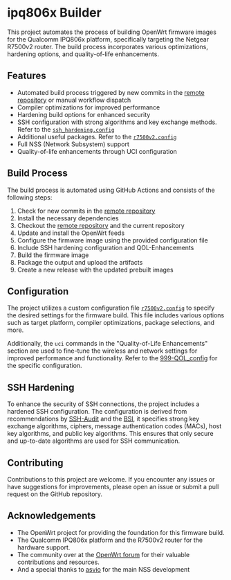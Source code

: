 # ipq806x Builder

This project automates the process of building OpenWrt firmware images for the Qualcomm IPQ806x platform, specifically targeting the Netgear R7500v2 router. The build process incorporates various optimizations, hardening options, and quality-of-life enhancements. 

## Features

- Automated build process triggered by new commits in the [remote repository](https://github.com/tongduychuong/R7800-nss) or manual workflow dispatch
- Compiler optimizations for improved performance
- Hardening build options for enhanced security
- SSH configuration with strong algorithms and key exchange methods. Refer to the [`ssh_hardening.config`](files/etc/ssh/sshd_config.d/ssh_hardening.conf)
- Additional useful packages. Refer to the [`r7500v2.config`](r7500v2.config)
- Full NSS (Network Subsystem) support 
- Quality-of-life enhancements through UCI configuration

## Build Process

The build process is automated using GitHub Actions and consists of the following steps:

1. Check for new commits in the [remote repository](https://github.com/tongduychuong/R7800-nss)
2. Install the necessary dependencies
3. Checkout the [remote repository](https://github.com/tongduychuong/R7800-nss) and the current repository
4. Update and install the OpenWrt feeds
5. Configure the firmware image using the provided configuration file
6. Include SSH hardening configuration and QOL-Enhancements
7. Build the firmware image
8. Package the output and upload the artifacts
9. Create a new release with the updated prebuilt images

## Configuration

The project utilizes a custom configuration file [`r7500v2.config`](r7500v2.config) to specify the desired settings for the firmware build. This file includes various options such as target platform, compiler optimizations, package selections, and more.

Additionally, the `uci` commands in the "Quality-of-Life Enhancements" section are used to fine-tune the wireless and network settings for improved performance and functionality. Refer to the [999-QOL_config](https://github.com/tongduychuong/R7500v2_NSS_Builder-main//blob/main/files/etc/uci-defaults/999-QOL_config) for the specific configuration. 

## SSH Hardening

To enhance the security of SSH connections, the project includes a hardened SSH configuration. The configuration is derived from recommendations by [SSH-Audit](https://github.com/jtesta/ssh-audit) and the [BSI](https://www.bsi.bund.de/), it specifies strong key exchange algorithms, ciphers, message authentication codes (MACs), host key algorithms, and public key algorithms. This ensures that only secure and up-to-date algorithms are used for SSH communication.


## Contributing

Contributions to this project are welcome. If you encounter any issues or have suggestions for improvements, please open an issue or submit a pull request on the GitHub repository.

## Acknowledgements

- The OpenWrt project for providing the foundation for this firmware build.
- The Qualcomm IPQ806x platform and the R7500v2 router for the hardware support.
- The community over at the [OpenWrt forum](https://forum.openwrt.org/t/ipq806x-nss-build-netgear-r7800-tp-link-c2600-linksys-ea8500/82525) for their valuable contributions and resources. 
- And a special thanks to [asvio](https://github.com/asvio/R7800-nss/tree/r7800-k6.x-nss) for the main NSS development
